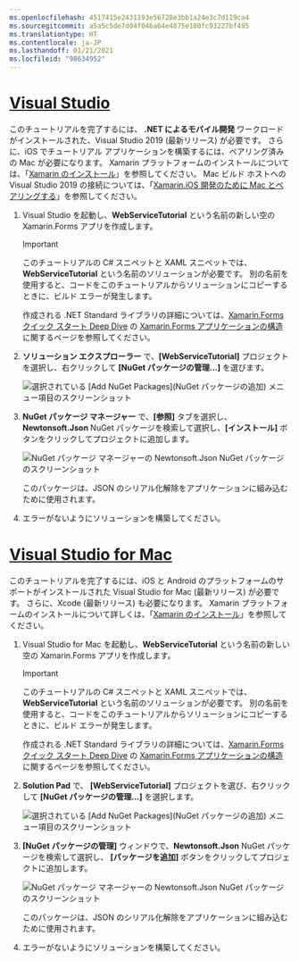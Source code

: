 ```yaml
---
ms.openlocfilehash: 4517415e2431193e56728e3bb1a24e3c7d119ca4
ms.sourcegitcommit: a5a5c5de7d04f046a64e4875e180fc93227bf495
ms.translationtype: HT
ms.contentlocale: ja-JP
ms.lasthandoff: 01/21/2021
ms.locfileid: "98634952"
---
```

# <a name="visual-studio"></a>[Visual Studio](#tab/vswin)

このチュートリアルを完了するには、 **.NET によるモバイル開発** ワークロードがインストールされた、Visual Studio 2019 (最新リリース) が必要です。 さらに、iOS でチュートリアル アプリケーションを構築するには、ペアリング済みの Mac が必要になります。 Xamarin プラットフォームのインストールについては、「[Xamarin のインストール](~/get-started/installation/index.md)」を参照してください。 Mac ビルド ホストへの Visual Studio 2019 の接続については、「[Xamarin.iOS 開発のために Mac とペアリングする](~/ios/get-started/installation/windows/connecting-to-mac/index.md)」を参照してください。

1. Visual Studio を起動し、**WebServiceTutorial** という名前の新しい空の Xamarin.Forms アプリを作成します。

    > [!IMPORTANT]
    > このチュートリアルの C# スニペットと XAML スニペットでは、**WebServiceTutorial** という名前のソリューションが必要です。 別の名前を使用すると、コードをこのチュートリアルからソリューションにコピーするときに、ビルド エラーが発生します。

    作成される .NET Standard ライブラリの詳細については、[Xamarin.Forms クイック スタート Deep Dive](~/get-started/first-app/index.md) の [Xamarin.Forms アプリケーションの構造](~/get-started/first-app/index.md)に関するページを参照してください。

1. **ソリューション エクスプローラー** で、**[WebServiceTutorial]** プロジェクトを選択し、右クリックして **[NuGet パッケージの管理...]** を選びます。

    ![選択されている [Add NuGet Packages]\(NuGet パッケージの追加\) メニュー項目のスクリーンショット](../images/vs/add-nuget-packages.png "[Add NuGet Packages]\(NuGet パッケージの追加) メニュー項目")

1. **NuGet パッケージ マネージャー** で、**[参照]** タブを選択し、**Newtonsoft.Json** NuGet パッケージを検索して選択し、**[インストール]** ボタンをクリックしてプロジェクトに追加します。

    ![NuGet パッケージ マネージャーの Newtonsoft.Json NuGet パッケージのスクリーンショット](../images/vs/add-package.png "Newtonsoft.Json NuGet パッケージ")

    このパッケージは、JSON のシリアル化解除をアプリケーションに組み込むために使用されます。

1. エラーがないようにソリューションを構築してください。

# <a name="visual-studio-for-mac"></a>[Visual Studio for Mac](#tab/vsmac)

このチュートリアルを完了するには、iOS と Android のプラットフォームのサポートがインストールされた Visual Studio for Mac (最新リリース) が必要です。 さらに、Xcode (最新リリース) も必要になります。 Xamarin プラットフォームのインストールについて詳しくは、「[Xamarin のインストール](~/get-started/installation/index.md)」を参照してください。

1. Visual Studio for Mac を起動し、**WebServiceTutorial** という名前の新しい空の Xamarin.Forms アプリを作成します。

    > [!IMPORTANT]
    > このチュートリアルの C# スニペットと XAML スニペットでは、**WebServiceTutorial** という名前のソリューションが必要です。 別の名前を使用すると、コードをこのチュートリアルからソリューションにコピーするときに、ビルド エラーが発生します。

    作成される .NET Standard ライブラリの詳細については、[Xamarin.Forms クイック スタート Deep Dive](~/get-started/first-app/index.md) の [Xamarin.Forms アプリケーションの構造](~/get-started/first-app/index.md)に関するページを参照してください。

1. **Solution Pad** で、 **[WebServiceTutorial]** プロジェクトを選び、右クリックして **[NuGet パッケージの管理...]** を選択します。

    ![選択されている [Add NuGet Packages]\(NuGet パッケージの追加\) メニュー項目のスクリーンショット](../images/vsmac/add-nuget-packages.png "[Add NuGet Packages]\(NuGet パッケージの追加) メニュー項目")

1. **[NuGet パッケージの管理]** ウィンドウで、**Newtonsoft.Json** NuGet パッケージを検索して選択し、 **[パッケージを追加]** ボタンをクリックしてプロジェクトに追加します。

    ![NuGet パッケージ マネージャーの Newtonsoft.Json NuGet パッケージのスクリーンショット](../images/vsmac/add-package.png "Newtonsoft.Json NuGet パッケージ")

    このパッケージは、JSON のシリアル化解除をアプリケーションに組み込むために使用されます。

1. エラーがないようにソリューションを構築してください。
